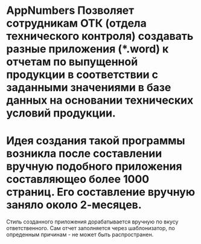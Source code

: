 # AppNumbers Позволяет сотрудникам ОТК (отдела технического контроля) создавать разные приложения (*.word)  к отчетам по выпущенной продукции в соответствии с заданными значениями в базе данных на основании технических условий продукции.
# Идея создания такой программы возникла после составлении вручную подобного приложения составляющео более 1000 страниц. Его составление вручную заняло около 2-месяцев.
Стиль созданного приложения дорабатывается вручную по вкусу ответственного.
Сам отчет заполняется через шаблонизатор, по опреденным причинам - не может быть распространен. 
